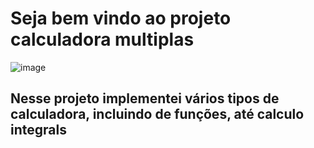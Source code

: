 # Seja bem vindo ao projeto calculadora multiplas
![image](https://github.com/user-attachments/assets/f7cc6d14-f05b-4fa7-95e2-fd54c8a432db)
## Nesse projeto implementei vários tipos de calculadora, incluindo de funções, até calculo integrals